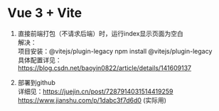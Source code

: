 # Vue 3 + Vite

1. 直接前端打包（不请求后端）时，运行index显示页面为空白\
解决：\
项目安装：@vitejs/plugin-legacy
npm install @vitejs/plugin-legacy\
具体配置详见：https://blog.csdn.net/baoyin0822/article/details/141609137

2. 部署到github\
详细见：https://juejin.cn/post/7287914031514419259
https://www.jianshu.com/p/1dabc3f7d6d0 (实际用)